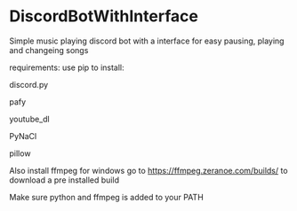 # DiscordBotWithInterface
Simple music playing discord bot with a interface for easy pausing, playing and changeing songs

requirements:
use pip to install:

discord.py

pafy

youtube_dl

PyNaCl

pillow

Also install ffmpeg for windows go to https://ffmpeg.zeranoe.com/builds/ to download a pre installed build

Make sure python and ffmpeg is added to your PATH
